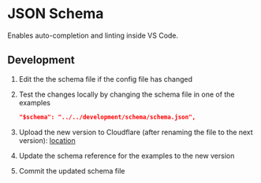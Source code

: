 # JSON Schema

Enables auto-completion and linting inside VS Code.

## Development

1. Edit the the schema file if the config file has changed
2. Test the changes locally by changing the schema file in one of the examples
    ```json
    "$schema": "../../development/schema/schema.json",
    ```

3. Upload the new version to Cloudflare (after renaming the file to the next version): [location](https://dash.cloudflare.com/6f3f2ef0dbeefd01119c8818ed8e3dfe/r2/default/buckets/empirical-assets-production)
4. Update the schema reference for the examples to the new version
5. Commit the updated schema file
